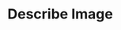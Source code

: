 #  Describe Image

<api-endpoint openapi-path="../../../docs/openapi.json" method="POST" endpoint="/v1/tools/describe-image"/>